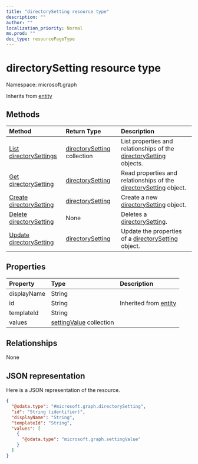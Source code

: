 ```yaml
---
title: "directorySetting resource type"
description: ""
author: ""
localization_priority: Normal
ms.prod: ""
doc_type: resourcePageType
---
```


# directorySetting resource type


Namespace: microsoft.graph




Inherits from [entity](../resources/entity.md)

## Methods
|Method|Return Type|Description|
|:---|:---|:---|
|[List directorySettings](../api/directorysetting-list.md)|[directorySetting](../resources/directorysetting.md) collection|List properties and relationships of the [directorySetting](../resources/directorysetting.md) objects.|
|[Get directorySetting](../api/directorysetting-get.md)|[directorySetting](../resources/directorysetting.md)|Read properties and relationships of the [directorySetting](../resources/directorysetting.md) object.|
|[Create directorySetting](../api/directorysetting-post-settings.md)|[directorySetting](../resources/directorysetting.md)|Create a new [directorySetting](../resources/directorysetting.md) object.|
|[Delete directorySetting](../api/directorysetting-delete.md)|None|Deletes a [directorySetting](../resources/directorysetting.md).|
|[Update directorySetting](../api/directorysetting-update.md)|[directorySetting](../resources/directorysetting.md)|Update the properties of a [directorySetting](../resources/directorysetting.md) object.|

## Properties
|Property|Type|Description|
|:---|:---|:---|
|displayName|String||
|id|String| Inherited from [entity](../resources/entity.md)|
|templateId|String||
|values|[settingValue](../resources/settingvalue.md) collection||

## Relationships
None

## JSON representation
Here is a JSON representation of the resource.
<!-- {
  "blockType": "resource",
  "keyProperty": "id",
  "@odata.type": "microsoft.graph.directorySetting",
  "baseType": "microsoft.graph.entity",
  "openType": true
}
-->
``` json
{
  "@odata.type": "#microsoft.graph.directorySetting",
  "id": "String (identifier)",
  "displayName": "String",
  "templateId": "String",
  "values": [
    {
      "@odata.type": "microsoft.graph.settingValue"
    }
  ]
}
```

